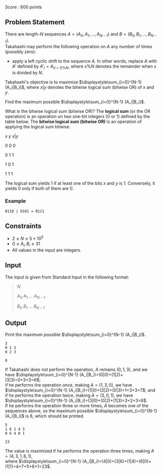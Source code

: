 Score : $600$ points

## Problem Statement

There are length-$N$ sequences $A=(A_0,A_1,\ldots,A_{N-1})$ and $B=(B_0,B_1,\ldots,B_{N-1})$.<br>
Takahashi may perform the following operation on $A$ any number of times (possibly zero):

- apply a left cyclic shift to the sequence $A$.  In other words, replace $A$ with $A'$ defined by $A'_i=A_{(i+1)\% N}$, where $x\% N$ denotes the remainder when $x$ is divided by $N$.

Takahashi's objective is to maximize $\displaystyle\sum_{i=0}^{N-1} (A_i|B_i)$, where $x|y$ denotes the bitwise logical sum (bitwise OR) of $x$ and $y$.

Find the maximum possible $\displaystyle\sum_{i=0}^{N-1} (A_i|B_i)$.

What is the bitwise logical sum (bitwise OR)?
The **logical sum** (or the OR operation) is an operation on two one-bit integers ($0$ or $1$) defined by the table below.
The **bitwise logical sum (bitwise OR)** is an operation of applying the logical sum bitwise.

 $x$ 
 $y$ 
 $x|y$ 

$0$
$0$
$0$

$0$
$1$
$1$

$1$
$0$
$1$

$1$
$1$
$1$

The logical sum yields $1$ if at least one of the bits $x$ and $y$ is $1$.
Conversely, it yields $0$ only if both of them are $0$.

### Example

```plain
0110 | 0101 = 0111
```

## Constraints

- $2 \leq N \leq 5\times 10^5$
- $0\leq A_i,B_i \leq 31$
- All values in the input are integers.

## Input

The input is given from Standard Input in the following format:

> $N$
> 
> $A_0$ $A_1$ $\ldots$ $A_{N-1}$
> 
> $B_0$ $B_1$ $\ldots$ $B_{N-1}$

## Output

Print the maximum possible $\displaystyle\sum_{i=0}^{N-1} (A_i|B_i)$.

```input1
3
0 1 3
0 2 3
```

```output1
8
```

If Takahashi does not perform the operation, $A$ remains $(0,1,3)$, and we have $\displaystyle\sum_{i=0}^{N-1} (A_i|B_i)=(0|0)+(1|2)+(3|3)=0+3+3=6$;<br>
if he performs the operation once, making $A=(1,3,0)$, we have $\displaystyle\sum_{i=0}^{N-1} (A_i|B_i)=(1|0)+(3|2)+(0|3)=1+3+3=7$; and<br>
if he performs the operation twice, making $A=(3,0,1)$, we have $\displaystyle\sum_{i=0}^{N-1} (A_i|B_i)=(3|0)+(0|2)+(1|3)=3+2+3=8$.<br>
If he performs the operation three or more times, $A$ becomes one of the sequences above, so the maximum possible $\displaystyle\sum_{i=0}^{N-1} (A_i|B_i)$ is $8$, which should be printed.

```input2
5
1 6 1 4 3
0 6 4 0 1
```

```output2
23
```

The value is maximized if he performs the operation three times, making $A=(4,3,1,6,1)$,<br>
where $\displaystyle\sum_{i=0}^{N-1} (A_i|B_i)=(4|0)+(3|6)+(1|4)+(6|0)+(1|1)=4+7+5+6+1=23$.